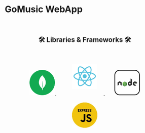 # GoMusic WebApp
<br>
<h2 align="center">🛠 Libraries & Frameworks 🛠</h2>
<br>
<!-- https://icons8.com -->
<div align="center">
    <a href="https://www.mongodb.com/" style="margin:15px">
        <img src="frontend/src/Img/mongodb-logo.png" alt="mongodb" style="width:80px;height:80px;">
    </a>
    <a href="https://react.dev/" style="margin:15px">
        <img src="frontend/src/Img/react-logo.png" alt="react" style="width:80px;height:80px;padding: 20px;">
    </a>
    <a href="https://nodejs.org/en" style="margin:15px">
        <img src="frontend/src/Img/nodejs-logo.png" alt="nodejs" style="width:80px;height:80px;">
    </a>
    <a href="https://expressjs.com/" style="margin:15px">
        <img src="frontend/src/Img/express-logo.jpeg" alt="expressjs" style="padding: 20px;width:80px;height:80px;">
    </a>
</div>